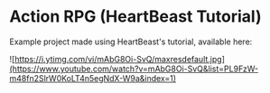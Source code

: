 # Action RPG (HeartBeast Tutorial)

Example project made using HeartBeast's tutorial, available here:

![https://i.ytimg.com/vi/mAbG8Oi-SvQ/maxresdefault.jpg](https://www.youtube.com/watch?v=mAbG8Oi-SvQ&list=PL9FzW-m48fn2SlrW0KoLT4n5egNdX-W9a&index=1)
